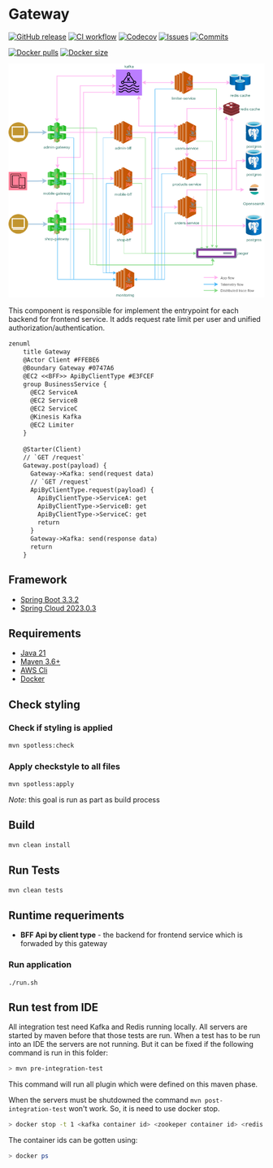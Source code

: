 
# Gateway

[![GitHub release](https://img.shields.io/github/release/sjexpos/ecomm-gateway.svg?style=plastic)](https://github.com/sjexpos/ecomm-gateway/releases/latest)
[![CI workflow](https://img.shields.io/github/actions/workflow/status/sjexpos/ecomm-gateway/ci.yaml?branch=main&label=ci&logo=github&style=plastic)](https://github.com/sjexpos/ecomm-gateway/actions?workflow=CI)
[![Codecov](https://img.shields.io/codecov/c/github/sjexpos/ecomm-gateway?logo=codecov&style=plastic)](https://codecov.io/gh/sjexpos/ecomm-gateway)
[![Issues](https://img.shields.io/github/issues-search/sjexpos/ecomm-gateway?query=is%3Aopen&label=issues&style=plastic)](https://github.com/sjexpos/ecomm-gateway/issues)
[![Commits](https://img.shields.io/github/last-commit/sjexpos/ecomm-gateway?logo=github&style=plastic)](https://github.com/sjexpos/ecomm-gateway/commits)

[![Docker pulls](https://img.shields.io/docker/pulls/sjexposecomm/gateway?logo=docker&style=plastic)](https://hub.docker.com/r/sjexposecomm/gateway)
[![Docker size](https://img.shields.io/docker/image-size/sjexposecomm/gateway?logo=docker&style=plastic)](https://hub.docker.com/r/sjexposecomm/gateway/tags)

![](docs/images/arch-gateway.png)

This component is responsible for implement the entrypoint for each backend for frontend service. It adds request rate limit per user and unified authorization/authentication.

```mermaid
zenuml
    title Gateway
    @Actor Client #FFEBE6
    @Boundary Gateway #0747A6
    @EC2 <<BFF>> ApiByClientType #E3FCEF
    group BusinessService {
      @EC2 ServiceA
      @EC2 ServiceB
      @EC2 ServiceC
      @Kinesis Kafka
      @EC2 Limiter
    }

    @Starter(Client)
    // `GET /request`
    Gateway.post(payload) {
      Gateway->Kafka: send(request data)
      // `GET /request`
      ApiByClientType.request(payload) {
        ApiByClientType->ServiceA: get
        ApiByClientType->ServiceB: get
        ApiByClientType->ServiceC: get
        return
      }
      Gateway->Kafka: send(response data)
      return
    }
```

## Framework

* [Spring Boot 3.3.2](https://spring.io/projects/spring-boot/)
* [Spring Cloud 2023.0.3](https://spring.io/projects/spring-cloud)

## Requirements

* [Java 21](https://openjdk.org/install/)
* [Maven 3.6+](https://maven.apache.org/download.cgi)
* [AWS Cli](https://aws.amazon.com/es/cli/)
* [Docker](https://www.docker.com/)

## Check styling

### Check if styling is applied

```bash
mvn spotless:check 
```

### Apply checkstyle to all files

```bash
mvn spotless:apply 
```

*Note*: this goal is run as part as build process

## Build

```bash
mvn clean install
```

## Run Tests
```bash
mvn clean tests
```

## Runtime requeriments

* **BFF Api by client type** - the backend for frontend service which is forwaded by this gateway

### Run application
```
./run.sh
```

## Run test from IDE

All integration test need Kafka and Redis running locally. All servers are started by maven before that those tests are run.
When a test has to be run into an IDE the servers are not running.
But it can be fixed if the following command is run in this folder:

```bash
> mvn pre-integration-test
```

This command will run all plugin which were defined on this maven phase.

When the servers must be shutdowned the command `mvn post-integration-test` won't work. So, it is need to use docker stop.

```bash
> docker stop -t 1 <kafka container id> <zookeper container id> <redis container id>
```

The container ids can be gotten using:

```bash
> docker ps
```

